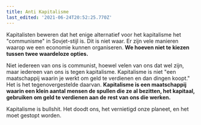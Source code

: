 ```yaml
---
title: Anti Kapitalisme
last_edited: '2021-06-24T20:52:25.770Z'
---
```

Kapitalisten beweren dat het enige alternatief voor het kapitalisme het "communisme" in Sovjet-stijl is. Dit is niet waar. Er zijn vele manieren waarop we een economie kunnen organiseren. **We hoeven niet te kiezen tussen twee waardeloze opties.**

Niet iedereen van ons is communist, hoewel velen van ons dat wel zijn, maar iedereen van ons is tegen kapitalisme. Kapitalisme is niet "een maatschappij waarin je werkt om geld te verdienen en dan dingen koopt." Het is het tegenovergestelde daarvan. **Kapitalisme is een maatschappij waarin een klein aantal mensen de spullen die ze al bezitten, het kapitaal, gebruiken om geld te verdienen aan de rest van ons die werken.**

Kapitalisme is bullshit. Het doodt ons, het vernietigd onze planeet, en het moet gestopt worden.
